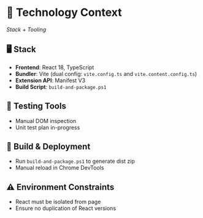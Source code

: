 # 🧰 Technology Context
*Stack + Tooling*

## 🖥️ Stack
- **Frontend**: React 18, TypeScript
- **Bundler**: Vite (dual config: `vite.config.ts` and `vite.content.config.ts`)
- **Extension API**: Manifest V3
- **Build Script**: `build-and-package.ps1`

## 🧪 Testing Tools
- Manual DOM inspection
- Unit test plan in-progress

## 🔄 Build & Deployment
- Run `build-and-package.ps1` to generate dist zip
- Manual reload in Chrome DevTools

## ⚠️ Environment Constraints
- React must be isolated from page
- Ensure no duplication of React versions
